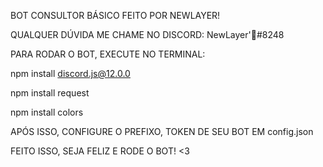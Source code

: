 BOT CONSULTOR BÁSICO FEITO POR NEWLAYER!

QUALQUER DÚVIDA ME CHAME NO DISCORD: NewLayer'💸#8248

PARA RODAR O BOT, EXECUTE NO TERMINAL:

npm install discord.js@12.0.0

npm install request

npm install colors

APÓS ISSO, CONFIGURE O PREFIXO, TOKEN DE SEU BOT EM config.json

FEITO ISSO, SEJA FELIZ E RODE O BOT! <3

